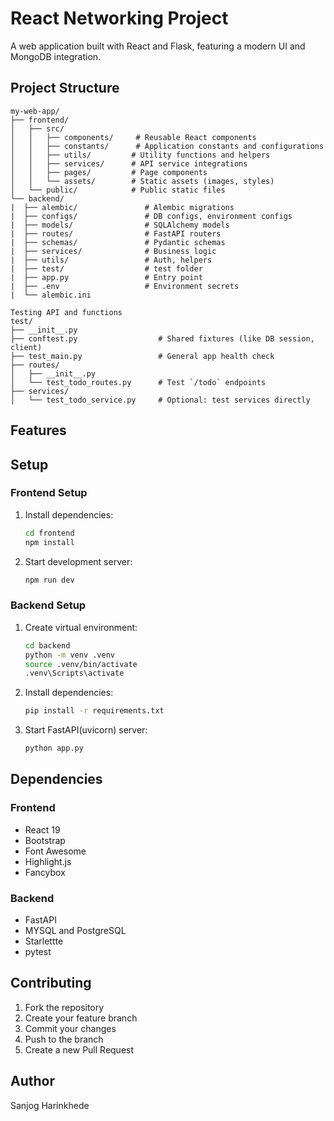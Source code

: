 # React Networking Project

A web application built with React and Flask, featuring a modern UI and MongoDB integration.

## Project Structure

```
my-web-app/
├── frontend/
│   ├── src/
│   │   ├── components/     # Reusable React components
│   │   ├── constants/      # Application constants and configurations
│   │   ├── utils/         # Utility functions and helpers
│   │   ├── services/      # API service integrations
│   │   ├── pages/         # Page components
│   │   └── assets/        # Static assets (images, styles)
│   └── public/            # Public static files
└── backend/
|  ├── alembic/               # Alembic migrations
|  ├── configs/               # DB configs, environment configs
|  ├── models/                # SQLAlchemy models
|  ├── routes/                # FastAPI routers
|  ├── schemas/               # Pydantic schemas
|  ├── services/              # Business logic
|  ├── utils/                 # Auth, helpers
|  ├── test/                  # test folder 
|  ├── app.py                 # Entry point
|  ├── .env                   # Environment secrets
|  └── alembic.ini

Testing API and functions
test/
├── __init__.py
├── conftest.py                  # Shared fixtures (like DB session, client)
├── test_main.py                 # General app health check
├── routes/
│   ├── __init__.py
│   └── test_todo_routes.py      # Test `/todo` endpoints
├── services/
│   └── test_todo_service.py     # Optional: test services directly

```

## Features



## Setup

### Frontend Setup

1. Install dependencies:
   ```bash
   cd frontend
   npm install
   ```

2. Start development server:
   ```bash
   npm run dev
   ```

### Backend Setup

1. Create virtual environment:
   ```bash
   cd backend
   python -m venv .venv
   source .venv/bin/activate  
   .venv\Scripts\activate
   ```

2. Install dependencies:
   ```bash
   pip install -r requirements.txt
   ```

3. Start FastAPI(uvicorn) server:
   ```bash
   python app.py
   ```

## Dependencies

### Frontend
- React 19
- Bootstrap
- Font Awesome
- Highlight.js
- Fancybox

### Backend
- FastAPI
- MYSQL and PostgreSQL
- Starlettte
- pytest



## Contributing

1. Fork the repository
2. Create your feature branch
3. Commit your changes
4. Push to the branch
5. Create a new Pull Request


## Author

Sanjog Harinkhede
